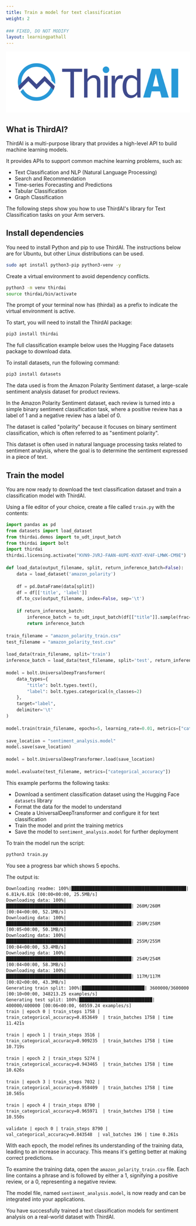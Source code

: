 ```yaml
---
title: Train a model for text classification 
weight: 2

### FIXED, DO NOT MODIFY
layout: learningpathall
---
```


![alt-text #center](thirdai_logo.png)

## What is ThirdAI?

ThirdAI is a multi-purpose library that provides a high-level API to build machine learning models.

It provides APIs to support common machine learning problems, such as:
- Text Classification and NLP (Natural Language Processing)
- Search and Recommendation
- Time-series Forecasting and Predictions
- Tabular Classification 
- Graph Classification

The following steps show you how to use ThirdAI's library for Text Classification tasks on your Arm servers.

## Install dependencies

You need to install Python and pip to use ThirdAI. The instructions below are for Ubuntu, but other Linux distributions can be used.

```bash { target="ubuntu:latest" }
sudo apt install python3-pip python3-venv -y
```

Create a virtual environment to avoid dependency conflicts. 

```bash
python3 -m venv thirdai
source thirdai/bin/activate
```

The prompt of your terminal now has (thirdai) as a prefix to indicate the virtual environment is active.

To start, you will need to install the ThirdAI package: 

```bash
pip3 install thirdai
```

The full classification example below uses the Hugging Face datasets package to download data. 

To install datasets, run the following command:

```bash
pip3 install datasets
```

The data used is from the Amazon Polarity Sentiment dataset, a large-scale sentiment analysis dataset for product reviews. 

In the Amazon Polarity Sentiment dataset, each review is turned into a simple binary sentiment classification task, where a positive review has a label of 1 and a negative review has a label of 0. 

The dataset is called "polarity" because it focuses on binary sentiment classification, which is often referred to as "sentiment polarity". 

This dataset is often used in natural language processing tasks related to sentiment analysis, where the goal is to determine the sentiment expressed in a piece of text.

## Train the model 

You are now ready to download the text classification dataset and train a classification model with ThirdAI. 

Using a file editor of your choice, create a file called `train.py` with the contents:


```python
import pandas as pd
from datasets import load_dataset
from thirdai.demos import to_udt_input_batch
from thirdai import bolt
import thirdai
thirdai.licensing.activate("KVN9-JVRJ-FAAN-4UPE-KVXT-KV4F-LMWK-CM9E")

def load_data(output_filename, split, return_inference_batch=False):
    data = load_dataset('amazon_polarity')
    
    df = pd.DataFrame(data[split])
    df = df[['title', 'label']]    
    df.to_csv(output_filename, index=False, sep='\t')
    
    if return_inference_batch:
        inference_batch = to_udt_input_batch(df[["title"]].sample(frac=1).iloc[:5])
        return inference_batch

train_filename = "amazon_polarity_train.csv"
test_filename = "amazon_polarity_test.csv"

load_data(train_filename, split='train')
inference_batch = load_data(test_filename, split='test', return_inference_batch=True)

model = bolt.UniversalDeepTransformer(
    data_types={
        "title": bolt.types.text(),
        "label": bolt.types.categorical(n_classes=2)
    },
    target="label",
    delimiter='\t'
)

model.train(train_filename, epochs=5, learning_rate=0.01, metrics=["categorical_accuracy"])

save_location = "sentiment_analysis.model"
model.save(save_location)

model = bolt.UniversalDeepTransformer.load(save_location)

model.evaluate(test_filename, metrics=["categorical_accuracy"])

```

This example performs the following tasks:
- Download a sentiment classification dataset using the Hugging Face `datasets` library
- Format the data for the model to understand
- Create a UniversalDeepTransformer and configure it for text classification
- Train the model and print the training metrics
- Save the model to `sentiment_analysis.model` for further deployment

To train the model run the script:

```bash
python3 train.py
```

You see a progress bar which shows 5 epochs. 

The output is:

```output
Downloading readme: 100%|████████████████████████████████████████████| 6.81k/6.81k [00:00<00:00, 25.5MB/s]
Downloading data: 100%|████████████████████████████████████████████████| 260M/260M [00:04<00:00, 52.1MB/s]
Downloading data: 100%|████████████████████████████████████████████████| 258M/258M [00:05<00:00, 50.1MB/s]
Downloading data: 100%|████████████████████████████████████████████████| 255M/255M [00:04<00:00, 53.4MB/s]
Downloading data: 100%|████████████████████████████████████████████████| 254M/254M [00:04<00:00, 58.3MB/s]
Downloading data: 100%|████████████████████████████████████████████████| 117M/117M [00:02<00:00, 43.3MB/s]
Generating train split: 100%|████████████████████████| 3600000/3600000 [00:10<00:00, 348213.25 examples/s]
Generating test split: 100%|████████████████████████████| 400000/400000 [00:06<00:00, 60559.24 examples/s]
train | epoch 0 | train_steps 1758 | train_categorical_accuracy=0.853649  | train_batches 1758 | time 11.421s

train | epoch 1 | train_steps 3516 | train_categorical_accuracy=0.909235  | train_batches 1758 | time 10.719s

train | epoch 2 | train_steps 5274 | train_categorical_accuracy=0.943465  | train_batches 1758 | time 10.626s

train | epoch 3 | train_steps 7032 | train_categorical_accuracy=0.958409  | train_batches 1758 | time 10.565s

train | epoch 4 | train_steps 8790 | train_categorical_accuracy=0.965971  | train_batches 1758 | time 10.550s

validate | epoch 0 | train_steps 8790 | val_categorical_accuracy=0.843548  | val_batches 196 | time 0.261s

```

With each epoch, the model refines its understanding of the training data, leading to an increase in accuracy. This means it's getting better at making correct predictions.

To examine the training data, open the `amazon_polarity_train.csv` file. Each line contains a phrase and is followed by either a 1, signifying a positive review, or a 0, representing a negative review.

The model file, named `sentiment_analysis.model`, is now ready and can be integrated into your applications.

You have successfully trained a text classification models for sentiment analysis on a real-world dataset with ThirdAI.

